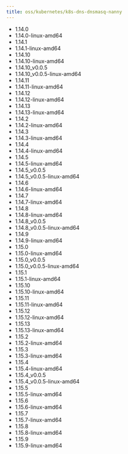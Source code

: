 ```yaml
---
title: oss/kubernetes/k8s-dns-dnsmasq-nanny
---
```

- 1.14.0
- 1.14.0-linux-amd64
- 1.14.1
- 1.14.1-linux-amd64
- 1.14.10
- 1.14.10-linux-amd64
- 1.14.10_v0.0.5
- 1.14.10_v0.0.5-linux-amd64
- 1.14.11
- 1.14.11-linux-amd64
- 1.14.12
- 1.14.12-linux-amd64
- 1.14.13
- 1.14.13-linux-amd64
- 1.14.2
- 1.14.2-linux-amd64
- 1.14.3
- 1.14.3-linux-amd64
- 1.14.4
- 1.14.4-linux-amd64
- 1.14.5
- 1.14.5-linux-amd64
- 1.14.5_v0.0.5
- 1.14.5_v0.0.5-linux-amd64
- 1.14.6
- 1.14.6-linux-amd64
- 1.14.7
- 1.14.7-linux-amd64
- 1.14.8
- 1.14.8-linux-amd64
- 1.14.8_v0.0.5
- 1.14.8_v0.0.5-linux-amd64
- 1.14.9
- 1.14.9-linux-amd64
- 1.15.0
- 1.15.0-linux-amd64
- 1.15.0_v0.0.5
- 1.15.0_v0.0.5-linux-amd64
- 1.15.1
- 1.15.1-linux-amd64
- 1.15.10
- 1.15.10-linux-amd64
- 1.15.11
- 1.15.11-linux-amd64
- 1.15.12
- 1.15.12-linux-amd64
- 1.15.13
- 1.15.13-linux-amd64
- 1.15.2
- 1.15.2-linux-amd64
- 1.15.3
- 1.15.3-linux-amd64
- 1.15.4
- 1.15.4-linux-amd64
- 1.15.4_v0.0.5
- 1.15.4_v0.0.5-linux-amd64
- 1.15.5
- 1.15.5-linux-amd64
- 1.15.6
- 1.15.6-linux-amd64
- 1.15.7
- 1.15.7-linux-amd64
- 1.15.8
- 1.15.8-linux-amd64
- 1.15.9
- 1.15.9-linux-amd64
